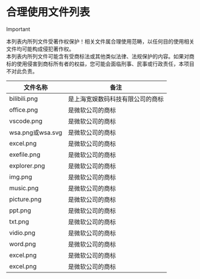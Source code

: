 # 合理使用文件列表
>[!Important]
>本列表内所列文件受著作权保护！相关文件属合理使用范畴，以任何目的使用相关文件均可能构成侵犯著作权。<br>本列表内所列文件可能含有受商标法或其他类似法律、法规保护的内容。如果对商标的使用侵害到商标所有者的权益，您可能会面临刑事、民事或行政责任，本项目不对此负责。

| 文件名称 | 备注| 
| --- | --- |
| bilibili.png | 是上海宽娱数码科技有限公司的商标 | 
| office.png | 是微软公司的商标|
|vscode.png|是微软公司的商标|
|wsa.png或wsa.svg|是微软公司的商标|
|excel.png|是微软公司的商标|
|exefile.png|是微软公司的商标|
|explorer.png|是微软公司的商标|
|img.png|是微软公司的商标|
|music.png|是微软公司的商标|
|picture.png|是微软公司的商标|
|ppt.png|是微软公司的商标|
|txt.png|是微软公司的商标|
|vidio.png|是微软公司的商标|
|word.png|是微软公司的商标|
|excel.png|是微软公司的商标|
|excel.png|是微软公司的商标|